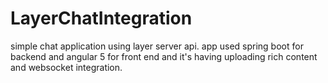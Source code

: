 # LayerChatIntegration

simple chat application using layer server api. app used spring boot for backend and angular 5 for front end and it's having uploading rich content and websocket integration.
